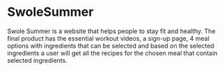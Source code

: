 # SwoleSummer
Swole Summer is a website that helps people to stay fit and healthy. 
The final product has the essential workout videos, a sign-up page, 4 meal options with ingredients that can be selected and based on the selected ingredients a user will get all the recipes for the chosen meal that contain selected ingredients.
